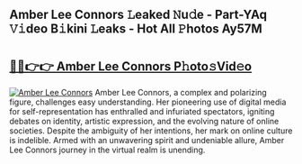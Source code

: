 ## Amber Lee Connors 𝙻eaked 𝙽u𝚍e - Part-YAq 𝚅𝚒deo B𝚒kini 𝙻eaks - Hot All 𝙿hotos Ay57M

# <h2><a href="http://ld6s4a.urlbe.top/?page=Amber+Lee+Connors">🔗🔗👉👉 Amber Lee Connors P𝚑oto𝚜Vid𝚎o</a></h2>

[![Amber Lee Connors](https://i.imgur.com/eBuTRDB.gif)](http://ld6s4a.urlbe.top/?page=Amber+Lee+Connors)
Amber Lee Connors, a complex and polarizing figure, challenges easy understanding. Her pioneering use of digital media for self-representation has enthralled and infuriated spectators, igniting debates on identity, artistic expression, and the evolving nature of online societies. Despite the ambiguity of her intentions, her mark on online culture is indelible. Armed with an unwavering spirit and undeniable allure, Amber Lee Connors journey in the virtual realm is unending.
